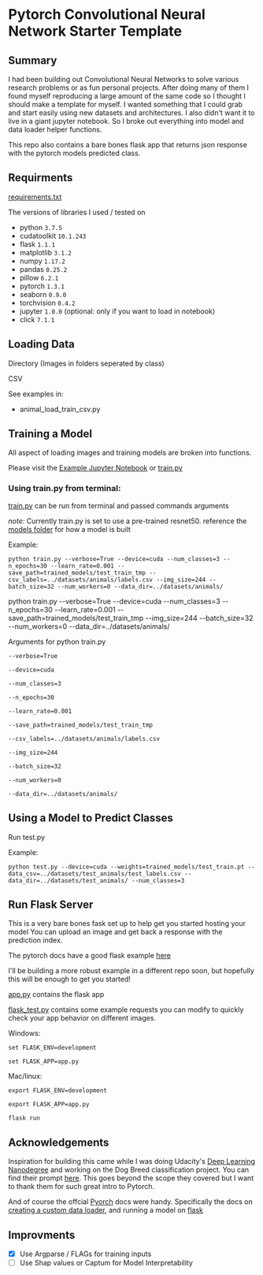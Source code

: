 # Pytorch Convolutional Neural Network Starter Template

## Summary

I had been building out Convolutional Neural Networks to solve various research 
problems or as fun personal projects. After doing many of them I found myself 
reproducing a large amount of the same code so I thought I should make a
template for myself. I wanted something that I could grab and start easily using
new datasets and architectures. I also didn't want it to live in a giant
jupyter notebook. So I broke out everything into model and data loader helper
functions. 

This repo also contains a bare bones flask app that returns json response
with the pytorch models predicted class.

## Requirments

[requirements.txt](requirements.txt)

The versions of libraries I used / tested on

- python `3.7.5`
- cudatoolkit `10.1.243`
- flask `1.1.1`
- matplotlib `3.1.2`
- numpy `1.17.2`
- pandas `0.25.2`
- pillow `6.2.1`
- pytorch `1.3.1`
- seaborn `0.9.0`
- torchvision `0.4.2`
- jupyter `1.0.0` (optional: only if you want to load in notebook)
- click `7.1.1`

## Loading Data

Directory (Images in folders seperated by class)

CSV 

See examples in:
- animal_load_train_csv.py


## Training a Model

All aspect of loading images and training models are broken into functions.

Please visit the [Example Jupyter Notebook]() or [train.py](train.py)

### Using train.py from terminal:

[train.py](train.py) can be run from terminal and passed commands arguments

*note:* Currently train.py is set to use a pre-trained resnet50. reference the [models folder](/models) for how a model is built

Example:
```
python train.py --verbose=True --device=cuda --num_classes=3 --n_epochs=30 --learn_rate=0.001 --save_path=trained_models/test_train_tmp --csv_labels=../datasets/animals/labels.csv --img_size=244 --batch_size=32 --num_workers=0 --data_dir=../datasets/animals/

```


python train.py --verbose=True --device=cuda --num_classes=3 --n_epochs=30 --learn_rate=0.001 --save_path=trained_models/test_train_tmp --img_size=244 --batch_size=32 --num_workers=0 --data_dir=../datasets/animals/

Arguments for python train.py 

`--verbose=True` 

`--device=cuda`

`--num_classes=3`

`--n_epochs=30`

`--learn_rate=0.001`

`--save_path=trained_models/test_train_tmp`

 `--csv_labels=../datasets/animals/labels.csv`

 `--img_size=244`

 `--batch_size=32`

 `--num_workers=0` 

 `--data_dir=../datasets/animals/`

## Using a Model to Predict Classes
Run test.py

Example:
```
python test.py --device=cuda --weights=trained_models/test_train.pt --data_csv=../datasets/test_animals/test_labels.csv --data_dir=../datasets/test_animals/ --num_classes=3
```


## Run Flask Server

This is a very bare bones fask set up to help get you started hosting your model
You can upload an image and get back a response with the prediction index.

The pytorch docs have a good flask example 
[here](https://pytorch.org/tutorials/intermediate/flask_rest_api_tutorial.html)

I'll be building a more robust example in a different repo soon, but hopefully
this will be enough to get you started!

[app.py](app.py) contains the flask app

[flask_test.py](flask_test.py) contains some example requests you can modify
to quickly check your app behavior on different images.

Windows:

`set FLASK_ENV=development`

`set FLASK_APP=app.py`

Mac/linux:

`export FLASK_ENV=development`

`export FLASK_APP=app.py`

`flask run`

## Acknowledgements

Inspiration for building this came while I was doing Udacity's 
[Deep Learning Nanodegree](https://www.udacity.com/course/deep-learning-nanodegree--nd101) 
and working on the Dog Breed classification project.
You can find their prompt [here](https://github.com/udacity/deep-learning-v2-pytorch/tree/master/project-dog-classification). This goes beyond the scope they covered but I want to thank them for such great intro to Pytorch.

And of course the offcial [Pyorch](https://pytorch.org/) docs were handy. 
Specifically the docs on [creating a custom data loader](https://pytorch.org/tutorials/beginner/data_loading_tutorial.html), and running a model on [flask](https://pytorch.org/tutorials/intermediate/flask_rest_api_tutorial.html) 


## Improvments
- [X] Use Argparse / FLAGs for training inputs
- [ ] Use Shap values or Captum for Model Interpretability